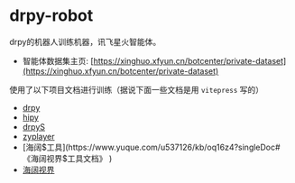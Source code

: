 # drpy-robot

drpy的机器人训练机器，讯飞星火智能体。

* 智能体数据集主页: [https://xinghuo.xfyun.cn/botcenter/private-dataset](https://xinghuo.xfyun.cn/botcenter/private-dataset)

使用了以下项目文档进行训练（据说下面一些文档是用 `vitepress` 写的）

* [drpy](https://github.com/hjdhnx/dr_py)
* [hipy](https://github.com/hjdhnx/hipy-server)
* [drpyS](https://github.com/hjdhnx/drpy-node)
* [zyplayer](https://github.com/Hiram-Wong/ZyPlayer)
* [海阔$工具](https://www.yuque.com/u537126/kb/oq16z4?singleDoc#《海阔视界$工具文档》 )
* [海阔视界](https://docs.189.tyrantg.com/)

